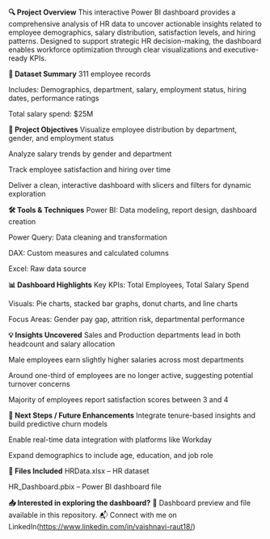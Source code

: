 **🔍 Project Overview**
This interactive Power BI dashboard provides a comprehensive analysis of HR data to uncover actionable insights related to employee demographics, salary distribution, satisfaction levels, and hiring patterns. Designed to support strategic HR decision-making, the dashboard enables workforce optimization through clear visualizations and executive-ready KPIs.

**📁 Dataset Summary**
311 employee records

Includes: Demographics, department, salary, employment status, hiring dates, performance ratings

Total salary spend: $25M

**🎯 Project Objectives**
Visualize employee distribution by department, gender, and employment status

Analyze salary trends by gender and department

Track employee satisfaction and hiring over time

Deliver a clean, interactive dashboard with slicers and filters for dynamic exploration

**🛠️ Tools & Techniques**
Power BI: Data modeling, report design, dashboard creation

Power Query: Data cleaning and transformation

DAX: Custom measures and calculated columns

Excel: Raw data source

**📊 Dashboard Highlights**
Key KPIs: Total Employees, Total Salary Spend

Visuals: Pie charts, stacked bar graphs, donut charts, and line charts

Focus Areas: Gender pay gap, attrition risk, departmental performance

**💡 Insights Uncovered**
Sales and Production departments lead in both headcount and salary allocation

Male employees earn slightly higher salaries across most departments

Around one-third of employees are no longer active, suggesting potential turnover concerns

Majority of employees report satisfaction scores between 3 and 4

**🚀 Next Steps / Future Enhancements**
Integrate tenure-based insights and build predictive churn models

Enable real-time data integration with platforms like Workday

Expand demographics to include age, education, and job role

**📌 Files Included**
HRData.xlsx – HR dataset

HR_Dashboard.pbix – Power BI dashboard file

**📥 Interested in exploring the dashboard?**
📸 Dashboard preview and file available in this repository.
📬 Connect with me on LinkedIn(https://www.linkedin.com/in/vaishnavi-raut18/)

